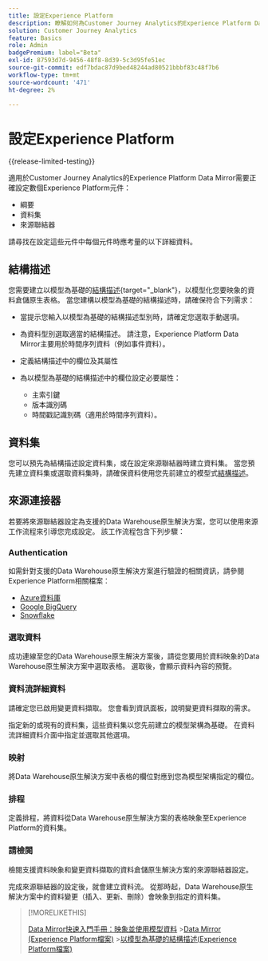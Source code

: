 ```yaml
---
title: 設定Experience Platform
description: 瞭解如何為Customer Journey Analytics的Experience Platform Data Mirror設定結構描述和資料集
solution: Customer Journey Analytics
feature: Basics
role: Admin
badgePremium: label="Beta"
exl-id: 87593d7d-9456-48f8-8d39-5c3d95fe51ec
source-git-commit: edf7bdac87d9bed48244ad80521bbbf83c48f7b6
workflow-type: tm+mt
source-wordcount: '471'
ht-degree: 2%

---
```


# 設定Experience Platform

{{release-limited-testing}}

適用於Customer Journey Analytics的Experience Platform Data Mirror需要正確設定數個Experience Platform元件：

* 綱要
* 資料集
* 來源聯結器

請尋找在設定這些元件中每個元件時應考量的以下詳細資料。

## 結構描述

您需要建立以模型為基礎的[結構描述](https://experienceleague.adobe.com/zh-hant/docs/experience-platform/xdm/schema/model-based){target="_blank"}，以模型化您要映象的資料倉儲原生表格。 當您建構以模型為基礎的結構描述時，請確保符合下列需求：

* 當提示您輸入以模型為基礎的結構描述型別時，請確定您選取手動選項。
* 為資料型別選取適當的結構描述。 請注意，Experience Platform Data Mirror主要用於時間序列資料（例如事件資料）。

* 定義結構描述中的欄位及其屬性
* 為以模型為基礎的結構描述中的欄位設定必要屬性：

   * 主索引鍵
   * 版本識別碼
   * 時間戳記識別碼（適用於時間序列資料）。

## 資料集

您可以預先為結構描述設定資料集，或在設定來源聯結器時建立資料集。
當您預先建立資料集或選取資料集時，請確保資料使用您先前建立的模型式[結構描述](#schema)。


## 來源連接器

若要將來源聯結器設定為支援的Data Warehouse原生解決方案，您可以使用來源工作流程來引導您完成設定。 該工作流程包含下列步驟：

### Authentication

如需針對支援的Data Warehouse原生解決方案進行驗證的相關資訊，請參閱Experience Platform相關檔案：

* [Azure資料庫](https://experienceleague.adobe.com/zh-hant/docs/experience-platform/sources/connectors/databases/databricks)
* [Google BigQuery](https://experienceleague.adobe.com/zh-hant/docs/experience-platform/sources/connectors/databases/bigquery)
* [Snowflake](https://experienceleague.adobe.com/zh-hant/docs/experience-platform/sources/connectors/databases/snowflake)


### 選取資料

成功連線至您的Data Warehouse原生解決方案後，請從您要用於資料映象的Data Warehouse原生解決方案中選取表格。 選取後，會顯示資料內容的預覽。


### 資料流詳細資料

請確定您已啟用變更資料擷取。 您會看到資訊面板，說明變更資料擷取的需求。

指定新的或現有的資料集，這些資料集以您先前建立的模型架構為基礎。 在資料流詳細資料介面中指定並選取其他選項。


### 映射

將Data Warehouse原生解決方案中表格的欄位對應到您為模型架構指定的欄位。


### 排程

定義排程，將資料從Data Warehouse原生解決方案的表格映象至Experience Platform的資料集。


### 請檢閱

檢閱支援資料映象和變更資料擷取的資料倉儲原生解決方案的來源聯結器設定。


完成來源聯結器的設定後，就會建立資料流。 從那時起，Data Warehouse原生解決方案中的資料變更（插入、更新、刪除）會映象到指定的資料集。


>[!MORELIKETHIS]
>
>[Data Mirror快速入門手冊：映象並使用模型資料](model-based.md)
>&#x200B;>[Data Mirror (Experience Platform檔案)](https://experienceleague.adobe.com/zh-hant/docs/experience-platform/xdm/data-mirror/overview)
>&#x200B;>[以模型為基礎的結構描述(Experience Platform檔案)](https://experienceleague.adobe.com/zh-hant/docs/experience-platform/xdm/schema/model-based)
